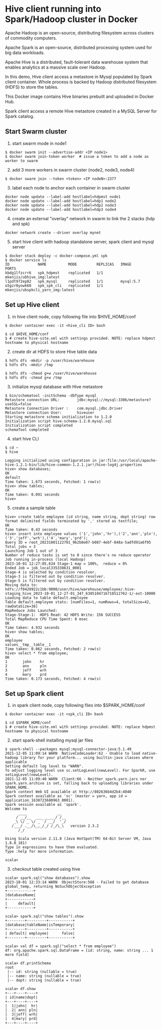 # Hive client running into Spark/Hadoop cluster in Docker

Apache Hadoop is an open-source, distributing filesystem across clusters of commodity computers. 

Apache Spark is an open-source, distributed processing system used for big data workloads.

Apache Hive is a distributed, fault-tolerant data warehouse system that enables analytics at a massive scale over Hadoop.

In this demo, Hive client access a metastore in Mysql populated by Spark client container. Whole process is backed by Hadoop distributed filesystem (HDFS) to store the tables.

This Docker image contains Hive binaries prebuilt and uploaded in Docker Hub.

Spark client access a remote Hive metastore created in a MySQL Server for Spark catalog.


## Start Swarm cluster

1. start swarm mode in node1
```shell
$ docker swarm init --advertise-addr <IP node1>
$ docker swarm join-token worker  # issue a token to add a node as worker to swarm
```

2. add 3 more workers in swarm cluster (node2, node3, node4)
```shell
$ docker swarm join --token <token> <IP nodeN>:2377
```

3. label each node to anchor each container in swarm cluster
```shell
docker node update --label-add hostlabel=hdpmst node1
docker node update --label-add hostlabel=hdp1 node2
docker node update --label-add hostlabel=hdp2 node3
docker node update --label-add hostlabel=hdp3 node4
```

4. create an external "overlay" network in swarm to link the 2 stacks (hdp and spk)
```shell
docker network create --driver overlay mynet
```

5. start hive client with hadoop standalone server, spark client and mysql server
```shell
$ docker stack deploy -c docker-compose.yml spk
$ docker service ls
ID             NAME          MODE         REPLICAS   IMAGE                              PORTS
kbdg1lfzcrr6   spk_hdpmst    replicated   1/1        mkenjis/ubhive_img:latest          
l1pdt972ep82   spk_mysql     replicated   1/1        mysql:5.7                          
o5gzr0yowk60   spk_spk_cli   replicated   1/1        mkenjis/ubspkcli_yarn_img:latest
```

## Set up Hive client

1. in hive client node, copy following file into $HIVE_HOME/conf
```shell
$ docker container exec -it <hive_cli ID> bash
```

```shell
$ cd $HIVE_HOME/conf
$ # create hive-site.xml with settings provided. NOTE: replace hdpmst hostname to physical hostname
```

2. create dir at HDFS to store Hive table data
```shell
$ hdfs dfs -mkdir -p /user/hive/warehouse
$ hdfs dfs -mkdir /tmp
```

```shell
$ hdfs dfs -chmod g+w /user/hive/warehouse
$ hdfs dfs -chmod g+w /tmp
```

3. initialize mysql database with Hive metastore
```shell
$ bin/schematool -initSchema -dbType mysql
Metastore connection URL:        jdbc:mysql://mysql:3306/metastore?useSSL=false
Metastore Connection Driver :    com.mysql.jdbc.Driver
Metastore connection User:       hiveuser
Starting metastore schema initialization to 1.2.0
Initialization script hive-schema-1.2.0.mysql.sql
Initialization script completed
schemaTool completed
```

4. start hive CLI
```shell
$ cd ~
$ hive

Logging initialized using configuration in jar:file:/usr/local/apache-hive-1.2.1-bin/lib/hive-common-1.2.1.jar!/hive-log4j.properties
hive> show databases;
OK
default
Time taken: 1.673 seconds, Fetched: 1 row(s)
hive> show tables;
OK
Time taken: 0.091 seconds
hive>
```

5. create a sample table
```shell
hive> create table employee (id string, name string, dept string) row format delimited fields terminated by ',' stored as textfile;
OK
Time taken: 0.43 seconds
hive> insert into employee values ('1','john','hr'),('2','ann','pln'),('3','jeff','wrh'),('4','mary','prd');
Query ID = root_20231001122701_962b8e07-b087-4ebf-848a-5adfd91a6f95
Total jobs = 3
Launching Job 1 out of 3
Number of reduce tasks is set to 0 since there's no reduce operator
Job running in-process (local Hadoop)
2023-10-01 12:27:05,634 Stage-1 map = 100%,  reduce = 0%
Ended Job = job_local335338631_0001
Stage-4 is selected by condition resolver.
Stage-3 is filtered out by condition resolver.
Stage-5 is filtered out by condition resolver.
Moving data to: hdfs://f0428922c1bb:9000/user/hive/warehouse/employee/.hive-staging_hive_2023-10-01_12-27-01_347_6385104716718512762-1/-ext-10000
Loading data to table default.employee
Table default.employee stats: [numFiles=1, numRows=4, totalSize=42, rawDataSize=38]
MapReduce Jobs Launched:
Stage-Stage-1:  HDFS Read: 42 HDFS Write: 156 SUCCESS
Total MapReduce CPU Time Spent: 0 msec
OK
Time taken: 4.932 seconds
hive> show tables;
OK
employee
values__tmp__table__1
Time taken: 0.062 seconds, Fetched: 2 row(s)
hive> select * from employee;
OK
1       john    hr
2       ann     pln
3       jeff    wrh
4       mary    prd
Time taken: 0.173 seconds, Fetched: 4 row(s)
```


## Set up Spark client

1. in spark client node, copy following files into $SPARK_HOME/conf
```shell
$ docker container exec -it <spk_cli ID> bash
```

```shell
$ cd $SPARK_HOME/conf
$ # create hive-site.xml with settings provided. NOTE: replace hdpmst hostname to physical hostname
```

2. start spark-shell installing mysql jar files
```shell
$ spark-shell --packages mysql:mysql-connector-java:5.1.49
2021-12-05 11:09:14 WARN  NativeCodeLoader:62 - Unable to load native-hadoop library for your platform... using builtin-java classes where applicable
Setting default log level to "WARN".
To adjust logging level use sc.setLogLevel(newLevel). For SparkR, use setLogLevel(newLevel).
2021-12-05 11:09:40 WARN  Client:66 - Neither spark.yarn.jars nor spark.yarn.archive is set, falling back to uploading libraries under SPARK_HOME.
Spark context Web UI available at http://802636b4d2b4:4040
Spark context available as 'sc' (master = yarn, app id = application_1638723680963_0001).
Spark session available as 'spark'.
Welcome to
      ____              __
     / __/__  ___ _____/ /__
    _\ \/ _ \/ _ `/ __/  '_/
   /___/ .__/\_,_/_/ /_/\_\   version 2.3.2
      /_/
         
Using Scala version 2.11.8 (Java HotSpot(TM) 64-Bit Server VM, Java 1.8.0_181)
Type in expressions to have them evaluated.
Type :help for more information.

scala> 
```

3. checkout table created using hive
```shell
scala> spark.sql("show databases").show
2023-10-01 12:33:14 WARN  ObjectStore:568 - Failed to get database global_temp, returning NoSuchObjectException
+------------+
|databaseName|
+------------+
|     default|
+------------+

scala> spark.sql("show tables").show
+--------+---------+-----------+
|database|tableName|isTemporary|
+--------+---------+-----------+
| default| employee|      false|
+--------+---------+-----------+

scala> val df = spark.sql("select * from employee")
df: org.apache.spark.sql.DataFrame = [id: string, name: string ... 1 more field]

scala> df.printSchema
root
 |-- id: string (nullable = true)
 |-- name: string (nullable = true)
 |-- dept: string (nullable = true)

scala> df.show
+---+----+----+
| id|name|dept|
+---+----+----+
|  1|john|  hr|
|  2| ann| pln|
|  3|jeff| wrh|
|  4|mary| prd|
+---+----+----+
```